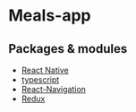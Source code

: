 # Meals-app

## Packages & modules

- [React Native](https://reactnative.dev/)
- [typescript](https://www.typescriptlang.org/)
- [React-Navigation](https://reactnavigation.org/)
- [Redux](https://redux.js.org/)
